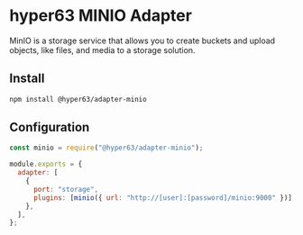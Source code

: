 # hyper63 MINIO Adapter

MinIO is a storage service that allows you to create
buckets and upload objects, like files, and media to
a storage solution.

## Install

```sh
npm install @hyper63/adapter-minio
```

## Configuration

```js
const minio = require("@hyper63/adapter-minio");

module.exports = {
  adapter: [
    {
      port: "storage",
      plugins: [minio({ url: "http://[user]:[password]/minio:9000" })],
    },
  ],
};
```
